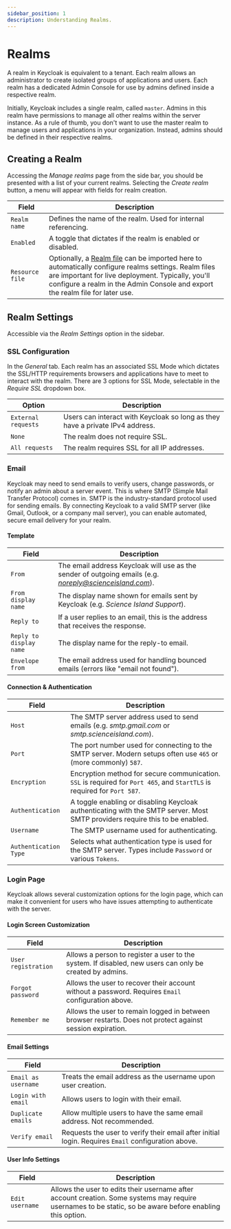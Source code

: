 ```yaml
---
sidebar_position: 1
description: Understanding Realms.
---
```


# Realms

A realm in Keycloak is equivalent to a tenant. Each realm allows an administrator to create isolated groups of applications and users. Each realm has a dedicated Admin Console for use by admins defined inside a respective realm.

Initially, Keycloak includes a single realm, called `master`. Admins in this realm have permissions to manage all other realms within the server instance. As a rule of thumb, you don't want to use the master realm to manage users and applications in your organization. Instead, admins should be defined in their respective realms.

## Creating a Realm

Accessing the *Manage realms* page from the side bar, you should be presented with a list of your current realms. Selecting the *Create realm* button, a menu will appear with fields for realm creation.

| Field           | Description                                                   |
| --------------- | ------------------------------------------------------------- |
| `Realm name`    | Defines the name of the realm. Used for internal referencing. |
| `Enabled`       | A toggle that dictates if the realm is enabled or disabled.   |
| `Resource file` | Optionally, a [Realm file](04-realm-files.md) can be imported here to automatically configure realms settings. Realm files are important for live deployment. Typically, you'll configure a realm in the Admin Console and export the realm file for later use. |

## Realm Settings

Accessible via the *Realm Settings* option in the sidebar.

### SSL Configuration

In the *General* tab. Each realm has an associated SSL Mode which dictates the SSL/HTTP requirements browsers and applications have to meet to interact with the realm. There are 3 options for SSL Mode, selectable in the *Require SSL* dropdown box.

| Option              | Description                                                                   |
| ------------------- | ----------------------------------------------------------------------------- |
| `External requests` | Users can interact with Keycloak so long as they have a private IPv4 address. |
| `None`              | The realm does not require SSL.                                               |
| `All requests`      | The realm requires SSL for all IP addresses.                                  |

### Email

Keycloak may need to send emails to verify users, change passwords, or notify an admin about a server event. This is where SMTP (Simple Mail Transfer Protocol) comes in. SMTP is the industry-standard protocol used for sending emails. By connecting Keycloak to a valid SMTP server (like Gmail, Outlook, or a company mail server), you can enable automated, secure email delivery for your realm.

#### Template

| Field                   | Description                                                                                              |
| ----------------------- | -------------------------------------------------------------------------------------------------------- |
| `From`                  | The email address Keycloak will use as the sender of outgoing emails (e.g. *noreply@scienceisland.com*). |
| `From display name`     | The display name shown for emails sent by Keycloak (e.g. *Science Island Support*).                      |
| `Reply to`              | If a user replies to an email, this is the address that receives the response.                           |
| `Reply to display name` | The display name for the reply-to email.                                                                 |
| `Envelope from`         | The email address used for handling bounced emails (errors like "email not found").                      |

#### Connection & Authentication

| Field                 | Description                                                                                                                  |
| --------------------- | ---------------------------------------------------------------------------------------------------------------------------- |
| `Host`                | The SMTP server address used to send emails (e.g. *smtp.gmail.com* or *smtp.scienceisland.com*).                             |
| `Port`                | The port number used for connecting to the SMTP server. Modern setups often use `465` or (more commonly) `587`.              |
| `Encryption`          | Encryption method for secure communication. `SSL` is required for `Port 465`, and `StartTLS` is required for `Port 587`.     |
| `Authentication`      | A toggle enabling or disabling Keycloak authenticating with the SMTP server. Most SMTP providers require this to be enabled. |
| `Username`            | The SMTP username used for authenticating.                                                                                   |
| `Authentication Type` | Selects what authentication type is used for the SMTP server. Types include `Password` or various `Tokens`.                  |

### Login Page

Keycloak allows several customization options for the login page, which can make it convenient for users who have issues attempting to authenticate with the server.

#### Login Screen Customization

| Field               | Description                                                                                                |
| ------------------- | ---------------------------------------------------------------------------------------------------------- |
| `User registration` | Allows a person to register a user to the system. If disabled, new users can only be created by admins.    |
| `Forgot password`   | Allows the user to recover their account without a password. Requires `Email` configuration above.         |
| `Remember me`       | Allows the user to remain logged in between browser restarts. Does not protect against session expiration. |

#### Email Settings

| Field               | Description                                                                                        |
| ------------------- | -------------------------------------------------------------------------------------------------- |
| `Email as username` | Treats the email address as the username upon user creation.                                       |
| `Login with email`  | Allows users to login with their email.                                                            |
| `Duplicate emails`  | Allow multiple users to have the same email address. Not recommended.                              |
| `Verify email`      | Requests the user to verify their email after initial login. Requires `Email` configuration above. |

#### User Info Settings

| Field           | Description                                                                                                                                               |
| --------------- | --------------------------------------------------------------------------------------------------------------------------------------------------------- |
| `Edit username` | Allows the user to edits their username after account creation. Some systems may require usernames to be static, so be aware before enabling this option. |

